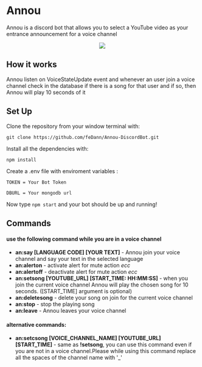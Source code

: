 # Annou

Annou is a discord bot that allows you to select a YouTube video as your entrance announcement for a voice channel

<p align="center">
  <img src="https://media.giphy.com/media/EC5faZdqV4Vw4byEMz/giphy.gif"/>
</p>

## How it works
>
Annou listen on VoiceStateUpdate event and whenever an user join a voice channel check in the database if there is a song for that user and if so, then Annou will play 10 seconds of it

## Set Up

Clone the repository from your window terminal with:

    git clone https://github.com/feDann/Annou-DiscordBot.git

Install all the dependencies with:

    npm install

Create a .env file with enviroment variables :

    TOKEN = Your Bot Token

    DBURL = Your mongodb url

Now type ```npm start``` and your bot should be up and running!



## Commands

#### use the following command while you are in a voice channel
- **an:say [LANGUAGE CODE] [YOUR TEXT]** - Annou join your voice channel and say your text in the selected language
- **an:alerton** - activate alert for mute action _ecc_ 
- **an:alertoff** - deactivate alert for mute action _ecc_ 
- **an:setsong [YOUTUBE_URL] [START_TIME: HH:MM:SS]** - when you join the current voice channel Annou will play the chosen song for 10 seconds. ([START_TIME] argument is optional)
- **an:deletesong** - delete your song on join for the current voice channel
- **an:stop** - stop the playing song
- **an:leave** - Annou leaves your voice channel
#### alternative commands:
-  **an:setcsong [VOICE_CHANNEL_NAME] [YOUTUBE_URL] [START_TIME]** - same as **!setsong**, you can use this command even if you are not in a voice channel.Please while using this command replace all the spaces of the channel name with '_'

